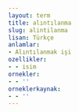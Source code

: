 ```yaml
---
layout: term
title: alıntılanma
slug: alintilanma
lisan: Türkçe
anlamlar:
- Alıntılanmak işi
ozellikler:
- - isim
ornekler:
- - ''
orneklerkaynak:
- - ''
---
```

